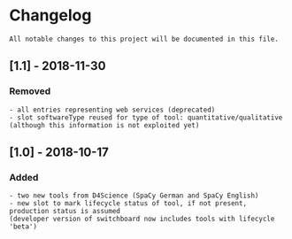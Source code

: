 # Changelog
	All notable changes to this project will be documented in this file.


## [1.1] - 2018-11-30
### Removed
	- all entries representing web services (deprecated)
	- slot softwareType reused for type of tool: quantitative/qualitative
	(although this information is not exploited yet)

## [1.0] - 2018-10-17
### Added
	- two new tools from D4Science (SpaCy German and SpaCy English)
	- new slot to mark lifecycle status of tool, if not present, production status is assumed
	(developer version of switchboard now includes tools with lifecycle 'beta')


